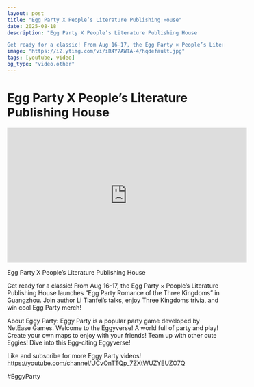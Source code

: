 ```yaml
---
layout: post
title: "Egg Party X People’s Literature Publishing House"
date: 2025-08-18
description: "Egg Party X People’s Literature Publishing House

Get ready for a classic! From Aug 16-17, the Egg Party × People’s Literature Publishing House launches..."
image: "https://i2.ytimg.com/vi/iR4Y7AWTA-4/hqdefault.jpg"
tags: [youtube, video]
og_type: "video.other"
---
```


<script type="application/ld+json">
{
  "@context": "http://schema.org",
  "@type": "VideoObject",
  "name": "Egg Party X People\u2019s Literature Publishing House",
  "description": "Egg Party X People\u2019s Literature Publishing House\n\nGet ready for a classic! From Aug 16-17, the Egg Party \u00d7 People\u2019s Literature Publishing House launches \u201cEgg Party Romance of the Three Kingdoms\u201d in Guangzhou. Join author Li Tianfei\u2019s talks, enjoy Three Kingdoms trivia, and win cool Egg Party merch!\n\nAbout Eggy Party: Eggy Party is a popular party game developed by NetEase Games. Welcome to the Eggyverse! A world full of party and play! Create your own maps to enjoy with your friends! Team up with other cute Eggies! Dive into this Egg-citing Eggyverse!\n\nLike and subscribe for more Eggy Party videos! https://youtube.com/channel/UCvOnTTQp_7ZXtWUZYEUZO7Q\n\n#EggyParty",
  "thumbnailUrl": "https://i2.ytimg.com/vi/iR4Y7AWTA-4/hqdefault.jpg",
  "uploadDate": "2025-08-18T12:15:06",
  "embedUrl": "https://www.youtube.com/embed/iR4Y7AWTA-4",
  "publisher": {
    "@type": "Person",
    "name": "Celo Zaga"
  },
  "mainEntityOfPage": {
    "@type": "WebPage",
    "@id": "https://celozaga.github.io/2025/08/18/egg-party-x-people\u2019s-literature-publishing-house-iR4Y7AWTA-4.html"
  },
  "duration": "PT0M0S"
}
</script>

<script type="application/ld+json">
{
  "@context": "http://schema.org",
  "@type": "BlogPosting",
  "headline": "Egg Party X People\u2019s Literature Publishing House",
  "image": "https://i2.ytimg.com/vi/iR4Y7AWTA-4/hqdefault.jpg",
  "publisher": {
    "@type": "Person",
    "name": "Celo Zaga"
  },
  "url": "https://celozaga.github.io/2025/08/18/egg-party-x-people\u2019s-literature-publishing-house-iR4Y7AWTA-4.html",
  "datePublished": "2025-08-18T12:15:06",
  "dateCreated": "2025-08-18T12:15:06",
  "dateModified": "2025-08-18T12:15:06",
  "description": "Egg Party X People\u2019s Literature Publishing House\n\nGet ready for a classic! From Aug 16-17, the Egg Party \u00d7 People\u2019s Literature Publishing House launches...",
  "author": {
    "@type": "Person",
    "name": "Celo Zaga"
  },
  "mainEntityOfPage": {
    "@type": "WebPage",
    "@id": "https://celozaga.github.io/2025/08/18/egg-party-x-people\u2019s-literature-publishing-house-iR4Y7AWTA-4.html"
  }
}
</script>

<h1 class="youtube-post-title">Egg Party X People’s Literature Publishing House</h1>

<iframe width="560" height="315" src="https://www.youtube.com/embed/iR4Y7AWTA-4" class="youtube-post-embed" frameborder="0" allowfullscreen></iframe>

<p class="youtube-post-description">Egg Party X People’s Literature Publishing House

Get ready for a classic! From Aug 16-17, the Egg Party × People’s Literature Publishing House launches “Egg Party Romance of the Three Kingdoms” in Guangzhou. Join author Li Tianfei’s talks, enjoy Three Kingdoms trivia, and win cool Egg Party merch!

About Eggy Party: Eggy Party is a popular party game developed by NetEase Games. Welcome to the Eggyverse! A world full of party and play! Create your own maps to enjoy with your friends! Team up with other cute Eggies! Dive into this Egg-citing Eggyverse!

Like and subscribe for more Eggy Party videos! https://youtube.com/channel/UCvOnTTQp_7ZXtWUZYEUZO7Q

#EggyParty</p>

